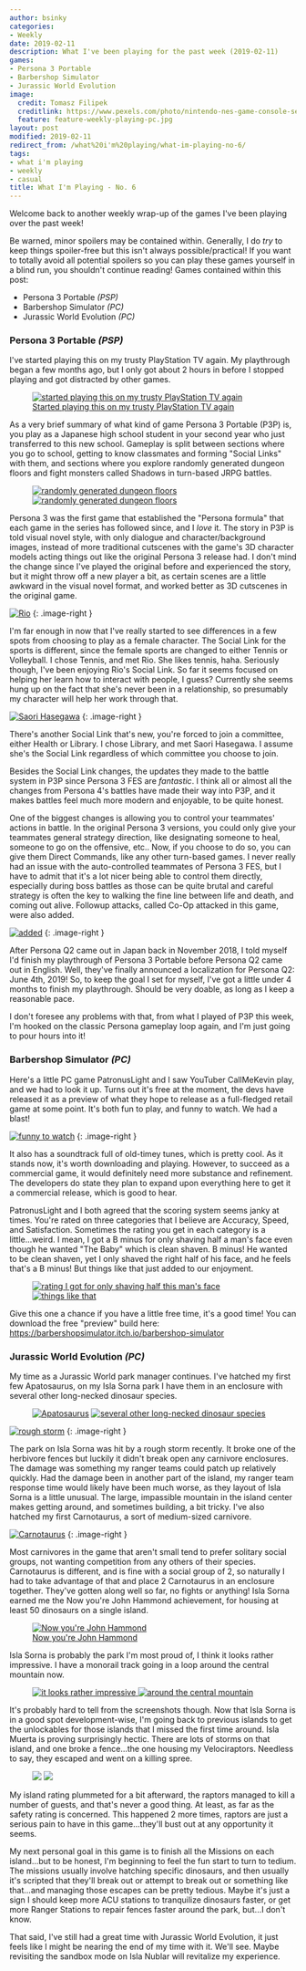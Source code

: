 ```yaml
---
author: bsinky
categories:
- Weekly
date: 2019-02-11
description: What I've been playing for the past week (2019-02-11)
games:
- Persona 3 Portable
- Barbershop Simulator
- Jurassic World Evolution
image:
  credit: Tomasz Filipek
  creditlink: https://www.pexels.com/photo/nintendo-nes-game-console-set-1637438/
  feature: feature-weekly-playing-pc.jpg
layout: post
modified: 2019-02-11
redirect_from: /what%20i'm%20playing/what-im-playing-no-6/
tags:
- what i'm playing
- weekly
- casual
title: What I'm Playing - No. 6
---
```


Welcome back to another weekly wrap-up of the games I've been playing over the past week!

Be warned, minor spoilers may be contained within. Generally, I do *try* to keep things spoiler-free but this isn't always possible/practical! If you want to totally avoid all potential spoilers so you can play these games yourself in a blind run, you shouldn't continue reading! Games contained within this post:

 - Persona 3 Portable *(PSP)*
 - Barbershop Simulator *(PC)*
 - Jurassic World Evolution *(PC)*

<!--more-->

### Persona 3 Portable *(PSP)*

I've started playing this on my trusty PlayStation TV again. My playthrough
began a few months ago, but I only got about 2 hours in before I stopped playing
and got distracted by other games.

<figure class="half center">
    <a href="https://i.imgur.com/jAZztoM.png"><img src="https://i.imgur.com/jAZztoMm.png" alt="started playing this on my trusty PlayStation TV again"/>
    <figcaption>Started playing this on my trusty PlayStation TV again</figcaption></a>
</figure>

As a very brief summary of what kind of game Persona 3 Portable (P3P) is, you
play as a Japanese high school student in your second year who just transferred
to this new school. Gameplay is split between sections where you go to school,
getting to know classmates and forming "Social Links" with them, and sections
where you explore randomly generated dungeon floors and fight monsters called
Shadows in turn-based JRPG battles.

<figure class="half">
   <a href="https://i.imgur.com/qsE3w3c.png"><img src="https://i.imgur.com/qsE3w3cm.png" alt="randomly generated dungeon floors"/></a>
     <a href="https://i.imgur.com/wntTWDm.png"><img src="https://i.imgur.com/wntTWDmm.png" alt="randomly generated dungeon floors"/>
</a>
</figure>

Persona 3 was the first game that established the "Persona formula" that each
game in the series has followed since, and I *love* it. The story in P3P is told
visual novel style, with only dialogue and character/background images, instead
of more traditional cutscenes with the game's 3D character models acting things
out like the original Persona 3 release had. I don't mind the change since I've
played the original before and experienced the story, but it might throw off a
new player a bit, as certain scenes are a little awkward in the visual novel
format, and worked better as 3D cutscenes in the original game.

[![Rio](https://i.imgur.com/AjtzBjOm.png)](https://i.imgur.com/AjtzBjO.png)
{: .image-right }

I'm far enough in now that I've really started to see differences in a few spots
from choosing to play as a female character. The Social Link for the sports is
different, since the female sports are changed to either Tennis or Volleyball. I
chose Tennis, and met Rio. She likes tennis, haha. Seriously though, I've been
enjoying Rio's Social Link. So far it seems focused on helping her learn how to
interact with people, I guess? Currently she seems hung up on the fact that
she's never been in a relationship, so presumably my character will help her
work through that.

[![Saori Hasegawa](https://i.imgur.com/FFoAasum.jpg)](https://i.imgur.com/FFoAasu.jpg)
{: .image-right }

There's another Social Link that's new, you're forced to join a committee,
either Health or Library. I chose Library, and met Saori Hasegawa. I assume
she's the Social Link regardless of which committee you choose to join.

Besides the Social Link changes, the updates they made to the battle system in
P3P since Persona 3 FES are *fantastic*. I think all or almost all the changes
from Persona 4's battles have made their way into P3P, and it makes battles feel
much more modern and enjoyable, to be quite honest.

One of the biggest changes is allowing you to control your teammates' actions in
battle. In the original Persona 3 versions, you could only give your teammates
general strategy direction, like designating someone to heal, someone to go on
the offensive, etc.. Now, if you choose to do so, you can give them Direct
Commands, like any other turn-based games. I never really had an issue with the
auto-controlled teammates of Persona 3 FES, but I have to admit that it's a lot
nicer being able to control them directly, especially during boss battles as
those can be quite brutal and careful strategy is often the key to walking the
fine line between life and death, and coming out alive. Followup attacks, called
Co-Op attacked in this game, were also added.

[![added](https://i.imgur.com/EWCkB5Pm.png)](https://i.imgur.com/EWCkB5P.png)
{: .image-right }

After Persona Q2 came out in Japan back in November 2018, I told myself I'd
finish my playthrough of Persona 3 Portable before Persona Q2 came out in
English. Well, they've finally announced a localization for Persona Q2: June
4th, 2019! So, to keep the goal I set for myself, I've got a little under 4
months to finish my playthrough. Should be very doable, as long as I keep a
reasonable pace.

I don't foresee any problems with that, from what I played of P3P this week, I'm
hooked on the classic Persona gameplay loop again, and I'm just going to pour
hours into it!

### Barbershop Simulator *(PC)*

Here's a little PC game PatronusLight and I saw YouTuber CallMeKevin play, and
we had to look it up. Turns out it's free at the moment, the devs have released
it as a preview of what they hope to release as a full-fledged retail game at
some point. It's both fun to play, and funny to watch. We had a blast!

[![funny to watch](https://i.imgur.com/40PGbK8m.png)](https://i.imgur.com/40PGbK8.png)
{: .image-right }

It also has a soundtrack full of old-timey tunes, which is pretty cool. As it
stands now, it's worth downloading and playing. However, to succeed as a
commercial game, it would definitely need more substance and refinement. The
developers do state they plan to expand upon everything here to get it a
commercial release, which is good to hear.

PatronusLight and I both agreed that the scoring system seems janky at times.
You're rated on three categories that I believe are Accuracy, Speed, and
Satisfaction. Sometimes the rating you get in each category is a little...weird.
I mean, I got a B minus for only shaving half a man's face even though he wanted
"The Baby" which is clean shaven. B minus! He wanted to be clean shaven, yet I
only shaved the right half of his face, and he feels that's a B minus! But
things like that just added to our enjoyment.

<figure class="half">
     <a href="https://i.imgur.com/ohSQU7N.png"><img src="https://i.imgur.com/ohSQU7Nm.png" alt="rating I got for only shaving half this man's face"/>
</a>
    <a href="https://i.imgur.com/2Oxb44r.png"><img src="https://i.imgur.com/2Oxb44rm.png" alt="things like that"/>
</a>
</figure>

Give this one a chance if you have a little free time, it's a good time! You can
download the free "preview" build here:
https://barbershopsimulator.itch.io/barbershop-simulator

### Jurassic World Evolution *(PC)*

My time as a Jurassic World park manager continues. I've hatched my first few
Apatosaurus, on my Isla Sorna park I have them in an enclosure with several
other long-necked dinosaur species.

<figure class="half">
    <a href="https://i.imgur.com/TvuX8PI.jpg"><img src="https://i.imgur.com/TvuX8PIm.jpg" alt="Apatosaurus"/></a>
    <a href="https://i.imgur.com/CBuy8Xs.jpg"><img src="https://i.imgur.com/CBuy8Xsm.jpg" alt="several other long-necked dinosaur species"/>
</a>
</figure>

[![rough storm](https://i.imgur.com/qWX3e8om.jpg)](https://i.imgur.com/qWX3e8o.jpg)
{: .image-right }

The park on Isla Sorna was hit by a rough storm recently. It broke one of the
herbivore fences but luckily it didn't break open any carnivore enclosures. The
damage was something my ranger teams could patch up relatively quickly. Had the
damage been in another part of the island, my ranger team response time would
likely have been much worse, as they layout of Isla Sorna is a little unusual.
The large, impassible mountain in the island center makes getting around, and
sometimes building, a bit tricky. I've also hatched my first Carnotaurus, a sort
of medium-sized carnivore.

[![Carnotaurus](https://i.imgur.com/5S6cEjpm.jpg)](https://i.imgur.com/5S6cEjp.jpg)
{: .image-right }

Most carnivores in the game that aren't small tend to prefer solitary social
groups, not wanting competition from any others of their species. Carnotaurus is
different, and is fine with a social group of 2, so naturally I had to take
advantage of that and place 2 Carnotaurus in an enclosure together. They've
gotten along well so far, no fights or anything! Isla Sorna earned me the Now
you're John Hammond achievement, for housing at least 50 dinosaurs on a single
island.

<figure class="half center">
    <a href="https://i.imgur.com/uGi8Vew.png"><img src="https://i.imgur.com/uGi8Vewm.png" alt="Now you're John Hammond"/>
    <figcaption>Now you're John Hammond</figcaption></a>
</figure>

Isla Sorna is probably the park I'm most proud of, I think it looks rather
impressive. I have a monorail track going in a loop around the central mountain
now.

<figure class="half">
    <a href="https://i.imgur.com/tDLGRc9.jpg"><img src="https://i.imgur.com/tDLGRc9m.jpg" alt="it looks rather impressive"/>
  </a>
    <a href="https://i.imgur.com/w2R7iVz.jpg"><img src="https://i.imgur.com/w2R7iVzm.jpg" alt="around the central mountain"/>
</a>
</figure>

It's probably hard to tell from the screenshots though. Now that Isla Sorna is
in a good spot development-wise, I'm going back to previous islands to get the
unlockables for those islands that I missed the first time around. Isla Muerta
is proving surprisingly hectic. There are lots of storms on that island, and one
broke a fence...the one housing my Velociraptors. Needless to say, they escaped
and went on a killing spree.

<figure class="half">
    <a href="https://i.imgur.com/1cB83Sk.jpg"><img src="https://i.imgur.com/1cB83Skm.jpg"/></a>
    <a href="https://i.imgur.com/7vaqdAl.jpg"><img src="https://i.imgur.com/7vaqdAlm.jpg"/></a>
</figure>

My island rating plummeted for a bit afterward, the raptors managed to kill a
number of guests, and that's never a good thing. At least, as far as the safety
rating is concerned. This happened 2 more times, raptors are just a serious pain
to have in this game...they'll bust out at any opportunity it seems.

My next personal goal in this game is to finish all the Missions on each
island...but to be honest, I'm beginning to feel the fun start to turn to
tedium. The missions usually involve hatching specific dinosaurs, and then
usually it's scripted that they'll break out or attempt to break out or
something like that...and managing those escapes can be pretty tedious. Maybe
it's just a sign I should keep more ACU stations to tranquilize dinosaurs
faster, or get more Ranger Stations to repair fences faster around the park,
but...I don't know.

That said, I've still had a great time with Jurassic World Evolution, it just
feels like I might be nearing the end of my time with it. We'll see. Maybe
revisiting the sandbox mode on Isla Nublar will revitalize my experience.